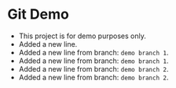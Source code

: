 # Git Demo

- This project is for demo purposes only.
- Added a new line.
- Added a new line from branch: `demo branch 1`.
- Added a new line from branch: `demo branch 1`.
- Added a new line from branch: `demo branch 2`.
- Added a new line from branch: `demo branch 2`.